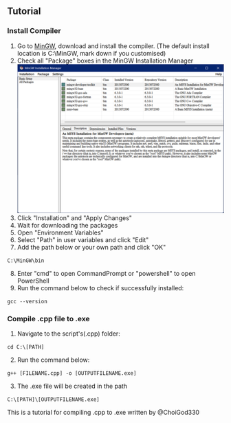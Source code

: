 ## Tutorial
### Install Compiler
1. Go to [MinGW](https://sourceforge.net/projects/mingw/), download and install the compiler. (The default install location is C:\MinGW, mark down if you customised)
2. Check all "Package" boxes in the MinGW Installation Manager
![image](https://github.com/ChoiGod330/Compile-.cpp-to-.exe/blob/main/Installation%20Manager.png)
3. Click "Installation" and "Apply Changes"
4. Wait for downloading the packages
5. Open "Environment Variables"
6. Select "Path" in user variables and click "Edit"
7. Add the path below or your own path and click "OK"
```Shell
C:\MinGW\bin
```
8. Enter "cmd" to open CommandPrompt or "powershell" to open PowerShell
9. Run the command below to check if successfully installed:
```Shell
gcc --version
```



### Compile .cpp file to .exe
1. Navigate to the script's(.cpp) folder:
```Shell
cd C:\[PATH]
```
2. Run the command below:
```Shell
g++ [FILENAME.cpp] -o [OUTPUTFILENAME.exe]
```
3. The .exe file will be created in the path
```Shell
C:\[PATH]\[OUTPUTFILENAME.exe]
``` 

This is a tutorial for compiling .cpp to .exe written by @ChoiGod330
